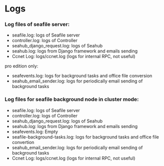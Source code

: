 # Logs

### Log files of seafile server:

* seafile.log: logs of Seafile server
* controller.log: logs of Controller
* seahub_django_request.log: logs of Seahub
* seahub.log: logs from Django framework and emails sending
* Ccnet Log: logs/ccnet.log  (logs for internal RPC, not useful)

pro edition only:

* seafevents.log: logs for background tasks and office file conversion
* seahub_email_sender.log: logs for periodically email sending of background tasks


### Log files for seafile background node in cluster mode:

* seafile.log: logs of Seafile server
* controller.log: logs of Controller
* seahub_django_request.log: logs of Seahub
* seahub.log: logs from Django framework and emails sending
* seafevents.log: Empty
* seafile-background-tasks.log: logs for background tasks and office file convertion
* seahub_email_sender.log: logs for periodically email sending of background tasks
* Ccnet Log: logs/ccnet.log  (logs for internal RPC, not useful)
